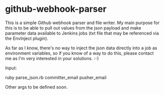# github-webhook-parser

This is a simple Github webhook parser and file writer. My main purpose for this is to be able to pull out values from the json payload and make parameter data available to Jenkins jobs (txt file that may be referenced via the EnvInject plugin). 

As far as I know, there's no way to inject the json data directly into a job as environment variables, so if you know of a way to do this, please contact me as I'm very interested in your solutions. :-)

Input:

ruby parse_json.rb committer_email pusher_email 

Other args to be defined soon. 